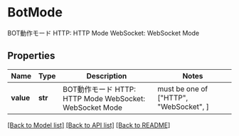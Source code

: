 # BotMode

BOT動作モード  HTTP: HTTP Mode WebSocket: WebSocket Mode

## Properties
Name | Type | Description | Notes
------------ | ------------- | ------------- | -------------
**value** | **str** | BOT動作モード  HTTP: HTTP Mode WebSocket: WebSocket Mode |  must be one of ["HTTP", "WebSocket", ]

[[Back to Model list]](../README.md#documentation-for-models) [[Back to API list]](../README.md#documentation-for-api-endpoints) [[Back to README]](../README.md)


